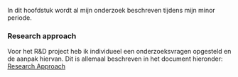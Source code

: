 In dit hoofdstuk wordt al mijn onderzoek beschreven tijdens mijn minor periode.

### Research approach
Voor het R&D project heb ik individueel een onderzoeksvragen opgesteld en de aanpak hiervan.
Dit is allemaal beschreven in het document hieronder:<br>
<a href="./files/TvH_Research_Approach.docx" download>Research Approach</a>
